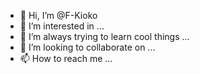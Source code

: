 - 👋 Hi, I’m @F-Kioko
- 👀 I’m interested in ...
- 🌱 I’m always trying to learn cool things ...
- 💞️ I’m looking to collaborate on ...
- 📫 How to reach me ...

<!---
F-Kioko/F-Kioko is a ✨ special ✨ repository because its `README.md` (this file) appears on your GitHub profile.
You can click the Preview link to take a look at your changes.
--->
